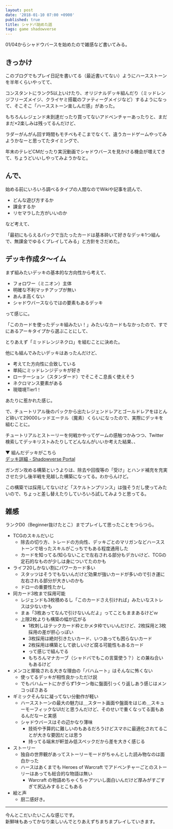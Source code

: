 ```yaml
---
layout: post
date: '2018-01-10 07:00 +0900'
published: true
title: シャドバ始めた話
tags: game shadowverse
---
```

01/04からシャドウバースを始めたので雑感など書いてみる。

## きっかけ

このブログでもプレイ日記を書いてる（最近書いてない）ようにハースストーンを半年くらいやってて、

コンスタントにランク5以上いけたり、オリジナルデッキ組んだり（ミッドレンジフリーズメイジ、クライヤミ搭載のファティーグメイジなど）するようになって、そこそこ「ハースストーン楽しんだ感」があった。

もちろんレジェンド未到達だったり買ってないアドベンチャーあったりと、まだまだ×2楽しみは残ってるんだけど、

ラダーがんがん回す時間もモチベもそこまでなくて、違うカードゲームやってみようかなーと思ってたタイミングで、

年末のテレビCMだったり実況動画でシャドウバースを見かける機会が増えてきて、ちょうどいいしやってみようかなと。

## んで、

始める前にいろいろ調べるタイプの人間なのでWikiや記事を読んで、

* どんな遊び方するか
* 課金するか
* リセマラした方がいいのか

など考えて、

「最初にもらえるパックで当たったカードは基本砕いて好きなデッキ1つ組んで、無課金でゆるくプレイしてみる」と方針をさだめた。

## デッキ作成タ～イム

まず組みたいデッキの基本的な方向性から考えて、

* フォロワー（ミニオン）主体
* 明確な不利マッチアップが無い
* あんま高くない
* シャドウバースならではの要素もあるデッキ

って感じに。

「このカードを使ったデッキ組みたい！」みたいなカードもなかったので、すでにあるアーキタイプから選ぶことにして、

とりあえず「ミッドレンジネクロ」を組むことに決めた。

他にも組んでみたいデッキはあったんだけど、

* 考えてた方向性に合致している
* 単純にミッドレンジデッキが好き
* ローテーション（スタンダード）でそこそこ息長く使えそう
* ネクロマンス要素がある
* 現環境Tier1！

あたりに惹かれた感じ。

で、チュートリアル後のパックから出たレジェンドレアとゴールドレアをほとんど砕いて29000レッドエーテル（魔素）くらいになったので、実際にデッキを組むことに。

チュートリアルとストーリーを何戦かやってゲームの感触つかみつつ、Twitter検索してデッキリストみたりしてどんなんがいいか考えた結果、、

▼ 組んだデッキがこちら  
[デッキ詳細 - Shadowverse Portal](https://shadowverse-portal.com/deck/3.5.68_dc.68_dc.6Avi6.6Avi6.6Avi6.6EmHC.6EmHC.6IVXY.6IVXY.6IVXY.6MJgs.6MJgs.6MJgs.6MOZC.6MOZC.6Ei7Q.6Ei7Q.6Ei7Q.68_dm.6Q8Io.6Q8Io.6Q8Io.6Avhy.6Avhy.6Ejr6.6Ejr6.6MOZ2.6MOZ2.6MOZ2.6MJgY.6MJgY.6QF8I.6QF8I.6IaQ2.6EmHM.6EmHM.6EmHM.6EojS.6EojS.6EojS)

ガンガン攻める構築というよりは、除去や回復等の「受け」とハンド補充を充実させた少し後半戦を見越した構築になってる。わからんけど。

この構築では採用してないけど「スケルトンプリンス」は強そうだし使ってみたいので、ちょっと差し替えたりしていろいろ試してみようと思ってる。

## 雑感

ランクD0（Beginner抜けたとこ）までプレイして思ったことをつらつら。

* TCGのスキルだいじ
  * 除去の切り方、トレードの方向性、デッキごとのマリガンなどハースストーンで培ったスキルがこっちでもある程度通用した
  * カードを知ってる/知らないことで左右される部分もデカいけど、TCGの定石的なものが少しは身についてたのかも
* ライフ20しかない割にパワーカード多い
  * スタッツはそうでもないんだけど効果が強いカードが多いので引き運に左右される部分が大きいのかも
  * ドローの重要性たかし
* 同カード3枚まで採用可能
  * レジェンドも3枚積めるし「このカードさえ引ければ」みたいなストレスは少ないかも
  * まぁ「3枚あってなんで引けないんだよ」ってこともままあるけどｗ
  * 上限2枚よりも構築の幅が広がる
    * 1枚刺しはテックカード枠とかメタ枠でいいんだけど、2枚採用と3枚採用の差が肝心っぽい
    * 3枚採用は絶対引きたいカード、いつあっても困らないカード
    * 2枚採用は構築として欲しいけど腐る可能性もあるカード
    * って感じで組んでる
    * もちろんマナカーブ（シャドバでもこの言葉使う？）との兼ね合いもあるけど
* メンコと揶揄される大きな理由の「バハムート」はそんなに怖くない
  * 使ってるデッキが相性良かっただけ説
  * でもバハムートにかぎらず1ターン毎に盤面引っくり返しあう感じはメンコっぽさある
* ギミックそんなに凝ってない分動作が軽い
  * ハースストーンの最大の魅力は＿スタート画面や盤面をはじめ＿スキューモーフィックなUIだと思うんだけど、そのせいで重くなってる面もあるんだなーと実感
  * シャドウバースはその辺かなり薄味
    * 技術や予算的に難しいのもあるだろうけどスマホに最適化されてることが大きな要因だとは思う
    * 持ってる端末が軒並み低スペックだから差を大きく感じる
* ストーリー
  * 独自の世界観があってストーリーモードがちゃんとした読み物なのは面白かった
  * ハースはあくまでも Heroes of Warcraft でアドベンチャーごとのストーリーはあっても総合的な物語は無い
    * Warcraft の物語めちゃくちゃアツいし面白いんだけど厚みがすごすぎて尻込みするとこもある
* 絵と声
  * 厨二感好き。

---

今んとこだいたいこんな感じです。  
新鮮味もあってかなり楽しいんでとりあえずちまちまプレイしていきます。
